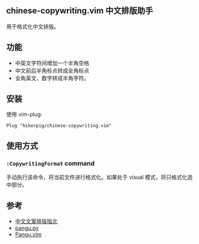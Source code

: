 chinese-copywriting.vim 中文排版助手
---

用于格式化中文排版。

## 功能

- 中英文字符间增加一个半角空格
- 中文前后半角标点转成全角标点
- 全角英文、数字转成半角字符。

## 安装

使用 vim-plug:

```viml
Plug "hikerpig/chinese-copywriting.vim"
```

## 使用方式

### `:CopywritingFormat` command

手动执行该命令，将当前文件进行格式化。如果处于 visual 模式，将只格式化选中部分。

## 参考

- [中文文案排版指北](https://github.com/mzlogin/chinese-copywriting-guidelines)
- [pangu.py](https://github.com/vinta/pangu.py)
- [Pangu.vim](https://github.com/hotoo/pangu.vim)
